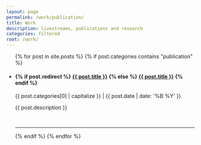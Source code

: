 ```yaml
---
layout: page
permalink: /work/publication/
title: Work
description: livestreams, publications and research
categories: filtered
root: /work/
---
```


<ul class="post-list">
  {% for post in site.posts %}
    {% if post.categories contains "publication" %}
      <li>
        <h4>
          {% if post.redirect %}
            <a class="post-title" href="{{ post.redirect}}" target="_blank">{{ post.title }}</a>
          {% else %}
            <a class="post-title" href="{{ post.url | prepend: site.baseurl }}">{{ post.title }}</a>
          {% endif %}
        </h4>
        <p class="post-meta"><a class="post-cat">{{ post.categories[0] | capitalize }}</a> | {{ post.date | date: '%B %Y' }}</p>
        <p>{{ post.description }}</p>
        <br/>
        <hr/>
      </li>
    {% endif %}
  {% endfor %}
</ul>